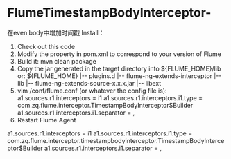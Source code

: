# FlumeTimestampBodyInterceptor-
在even body中增加时间戳
Install：
1. Check out this code
2. Modify the property in pom.xml to correspond to your version of Flume
3. Build it: mvn clean package
4. Copy the jar generated in the target directory into ${FLUME_HOME}/lib 
    or: ${FLUME_HOME} 
        |-- plugins.d 
          |-- flume-ng-extends-interceptor
            |-- lib 
              |-- flume-ng-extends-source-x.x.x.jar 
            |-- libext
5. vim /conf/flume.conf (or whatever the config file is): 
  a1.sources.r1.interceptors = i1 
  a1.sources.r1.interceptors.i1.type = com.zq.flume.interceptor.TimestampBodyInterceptor$Builder 
  a1.sources.r1.interceptors.i1.separator = ,
6. Restart Flume Agent

a1.sources.r1.interceptors = i1
a1.sources.r1.interceptors.i1.type = com.zq.flume.interceptor.timestampbodyinterceptor.TimestampBodyInterceptor$Builder
a1.sources.r1.interceptors.i1.separator = ,
